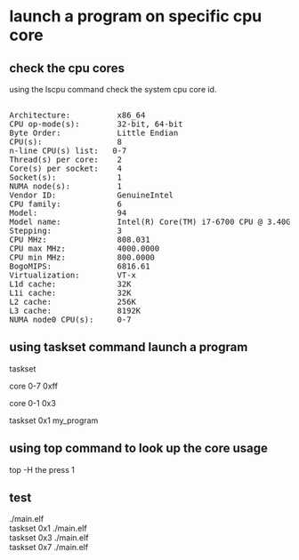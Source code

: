 # launch a program on specific cpu core    
    
## check the cpu cores    
using the lscpu command check the system cpu core id.    
<pre>    
Architecture:          x86_64    
CPU op-mode(s):        32-bit, 64-bit    
Byte Order:            Little Endian    
CPU(s):                8    
n-line CPU(s) list:   0-7    
Thread(s) per core:    2    
Core(s) per socket:    4    
Socket(s):             1    
NUMA node(s):          1    
Vendor ID:             GenuineIntel    
CPU family:            6    
Model:                 94    
Model name:            Intel(R) Core(TM) i7-6700 CPU @ 3.40GHz    
Stepping:              3    
CPU MHz:               808.031    
CPU max MHz:           4000.0000    
CPU min MHz:           800.0000    
BogoMIPS:              6816.61    
Virtualization:        VT-x    
L1d cache:             32K    
L1i cache:             32K    
L2 cache:              256K    
L3 cache:              8192K    
NUMA node0 CPU(s):     0-7    
</pre>    
    
## using taskset command launch a program    
taskset <core mask>  <program>    
    
core 0-7  0xff    
    
core 0-1  0x3    
    
taskset  0x1  my_program    
    
## using top command to look up the core usage    
top -H the press 1    
  
## test  
./main.elf  
taskset 0x1 ./main.elf  
taskset 0x3 ./main.elf  
taskset 0x7 ./main.elf  
